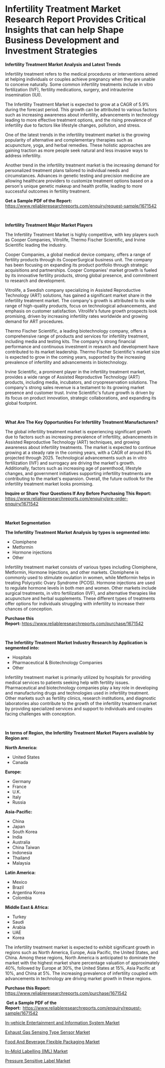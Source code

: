 <p><h1>Infertility Treatment Market Research Report Provides Critical Insights that can help Shape Business Development and Investment Strategies</h1></p><p><strong>Infertility Treatment Market Analysis and Latest Trends</strong></p>
<p><p>Infertility treatment refers to the medical procedures or interventions aimed at helping individuals or couples achieve pregnancy when they are unable to conceive naturally. Some common infertility treatments include in vitro fertilization (IVF), fertility medications, surgery, and intrauterine insemination (IUI).</p><p>The Infertility Treatment Market is expected to grow at a CAGR of 5.9% during the forecast period. This growth can be attributed to various factors such as increasing awareness about infertility, advancements in technology leading to more effective treatment options, and the rising prevalence of infertility due to factors like lifestyle changes, pollution, and stress.</p><p>One of the latest trends in the infertility treatment market is the growing popularity of alternative and complementary therapies such as acupuncture, yoga, and herbal remedies. These holistic approaches are gaining traction as more people seek natural and less invasive ways to address infertility.</p><p>Another trend in the infertility treatment market is the increasing demand for personalized treatment plans tailored to individual needs and circumstances. Advances in genetic testing and precision medicine are allowing healthcare providers to customize treatment options based on a person's unique genetic makeup and health profile, leading to more successful outcomes in fertility treatment.</p></p>
<p><strong>Get a Sample PDF of the Report:&nbsp;</strong> <a href="https://www.reliableresearchreports.com/enquiry/request-sample/1671542">https://www.reliableresearchreports.com/enquiry/request-sample/1671542</a></p>
<p>&nbsp;</p>
<p><strong>Infertility Treatment Major Market Players</strong></p>
<p><p>The Infertility Treatment Market is highly competitive, with key players such as Cooper Companies, Vitrolife, Thermo Fischer Scientific, and Irvine Scientific leading the industry. </p><p>Cooper Companies, a global medical device company, offers a range of fertility products through its CooperSurgical business unit. The company has been focusing on expanding its product portfolio through strategic acquisitions and partnerships. Cooper Companies' market growth is fueled by its innovative fertility products, strong global presence, and commitment to research and development.</p><p>Vitrolife, a Swedish company specializing in Assisted Reproductive Technology (ART) solutions, has gained a significant market share in the infertility treatment market. The company's growth is attributed to its wide range of high-quality products, focus on technological advancements, and emphasis on customer satisfaction. Vitrolife's future growth prospects look promising, driven by increasing infertility rates worldwide and growing demand for ART procedures.</p><p>Thermo Fischer Scientific, a leading biotechnology company, offers a comprehensive range of products and services for infertility treatment, including media and testing kits. The company's strong financial performance and continuous investment in research and development have contributed to its market leadership. Thermo Fischer Scientific's market size is expected to grow in the coming years, supported by the increasing prevalence of infertility and advancements in biotechnology.</p><p>Irvine Scientific, a prominent player in the infertility treatment market, provides a wide range of Assisted Reproductive Technology (ART) products, including media, incubators, and cryopreservation solutions. The company's strong sales revenue is a testament to its growing market presence and customer trust. Irvine Scientific's future growth is driven by its focus on product innovation, strategic collaborations, and expanding its global footprint.</p></p>
<p>&nbsp;</p>
<p><strong>What Are The Key Opportunities For Infertility Treatment Manufacturers?</strong></p>
<p><p>The global infertility treatment market is experiencing significant growth due to factors such as increasing prevalence of infertility, advancements in Assisted Reproductive Technology (ART) techniques, and growing awareness about infertility treatments. The market is expected to continue growing at a steady rate in the coming years, with a CAGR of around 8% projected through 2025. Technological advancements such as in vitro fertilization (IVF) and surrogacy are driving the market's growth. Additionally, factors such as increasing age of parenthood, lifestyle changes, and government initiatives supporting infertility treatments are contributing to the market's expansion. Overall, the future outlook for the infertility treatment market looks promising.</p></p>
<p><strong>Inquire or Share Your Questions If Any Before Purchasing This Report:</strong> <a href="https://www.reliableresearchreports.com/enquiry/pre-order-enquiry/1671542">https://www.reliableresearchreports.com/enquiry/pre-order-enquiry/1671542</a></p>
<p>&nbsp;</p>
<p><strong>Market Segmentation</strong></p>
<p><strong>The Infertility Treatment Market Analysis by types is segmented into:</strong></p>
<p><ul><li>Clomiphene</li><li>Metformin</li><li>Hormone injections</li><li>Other</li></ul></p>
<p><p>Infertility treatment market consists of various types including Clomiphene, Metformin, Hormone Injections, and other markets. Clomiphene is commonly used to stimulate ovulation in women, while Metformin helps in treating Polycystic Ovary Syndrome (PCOS). Hormone injections are used to regulate hormone levels in both men and women. Other markets include surgical treatments, in vitro fertilization (IVF), and alternative therapies like acupuncture and herbal supplements. These different types of treatments offer options for individuals struggling with infertility to increase their chances of conception.</p></p>
<p><strong>Purchase this Report:&nbsp;</strong><a href="https://www.reliableresearchreports.com/purchase/1671542">https://www.reliableresearchreports.com/purchase/1671542</a></p>
<p>&nbsp;</p>
<p><strong>The Infertility Treatment Market Industry Research by Application is segmented into:</strong></p>
<p><ul><li>Hospitals</li><li>Pharmaceutical & Biotechnology Companies</li><li>Other</li></ul></p>
<p><p>Infertility treatment market is primarily utilized by hospitals for providing medical services to patients seeking help with fertility issues. Pharmaceutical and biotechnology companies play a key role in developing and manufacturing drugs and technologies used in infertility treatment. Other markets such as fertility clinics, research institutions, and diagnostic laboratories also contribute to the growth of the infertility treatment market by providing specialized services and support to individuals and couples facing challenges with conception.</p></p>
<p>&nbsp;</p>
<p><strong>In terms of Region, the Infertility Treatment Market Players available by Region are:</strong></p>
<p>
    <p> <strong> North America: </strong>
        <ul>
            <li>United States</li>
            <li>Canada</li>
        </ul>
        </p> 
    <p> <strong> Europe: </strong>
        <ul>
            <li>Germany</li>
            <li>France</li>
            <li>U.K.</li>
            <li>Italy</li>
            <li>Russia</li>
        </ul>
        </p> 
    <p> <strong> Asia-Pacific: </strong>
        <ul>
            <li>China</li>
            <li>Japan</li>
            <li>South Korea</li>
            <li>India</li>
            <li>Australia</li>
            <li>China Taiwan</li>
            <li>Indonesia</li>
            <li>Thailand</li>
            <li>Malaysia</li>
        </ul>
        </p> 
    <p> <strong> Latin America: </strong>
        <ul>
            <li>Mexico</li>
            <li>Brazil</li>
            <li>Argentina Korea</li>
            <li>Colombia</li>
        </ul>
        </p> 
    <p> <strong> Middle East & Africa: </strong>
        <ul>
            <li>Turkey</li>
            <li>Saudi</li>
            <li>Arabia</li>
            <li>UAE</li>
            <li>Korea</li>
        </ul>
    </p>
    </p>
<p><p>The infertility treatment market is expected to exhibit significant growth in regions such as North America, Europe, Asia Pacific, the United States, and China. Among these regions, North America is anticipated to dominate the market with the highest market share percentage valuation of approximately 40%, followed by Europe at 30%, the United States at 15%, Asia Pacific at 10%, and China at 5%. The increasing prevalence of infertility coupled with advancements in technology are driving market growth in these regions.</p></p>
<p><strong>Purchase this Report: </strong><a href="https://www.reliableresearchreports.com/purchase/1671542">https://www.reliableresearchreports.com/purchase/1671542</a></p>
<p>&nbsp;<strong>Get a Sample PDF of the Report:&nbsp;&nbsp;</strong><a href="https://www.reliableresearchreports.com/enquiry/request-sample/1671542">https://www.reliableresearchreports.com/enquiry/request-sample/1671542</a></p>
<p><strong></strong></p>
<p><p><a href="https://issuu.com/reportprime-2/docs/in-vehicle-entertainment-and-information-system-ma">In-vehicle Entertainment and Information System Market</a></p><p><a href="https://issuu.com/reportprime-2/docs/exhaust-gas-sensing-type-sensor-market-size-2030.p">Exhaust Gas Sensing Type Sensor Market</a></p><p><a href="https://github.com/NorbertYates/Market-Research-Report-List-3/blob/main/food-and-beverage-flexible-packaging-market.md">Food And Beverage Flexible Packaging Market</a></p><p><a href="https://github.com/nancykennedykellievqfqt2/Market-Research-Report-List-1/blob/main/in-mold-labelling-iml-market.md">In-Mold Labelling (IML) Market</a></p><p><a href="https://github.com/seekum/Market-Research-Report-List-1/blob/main/pressure-sensitive-label-market.md">Pressure Sensitive Label Market</a></p></p>